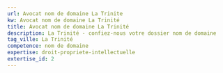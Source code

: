 ```yaml
---
url: Avocat nom de domaine La Trinite
kw: Avocat nom de domaine La Trinité
title: Avocat nom de domaine La Trinité
description: La Trinité - confiez-nous votre dossier nom de domaine
tag_ville: La Trinité
competence: nom de domaine
expertise: droit-propriete-intellectuelle
extertise_id: 2
---
```

